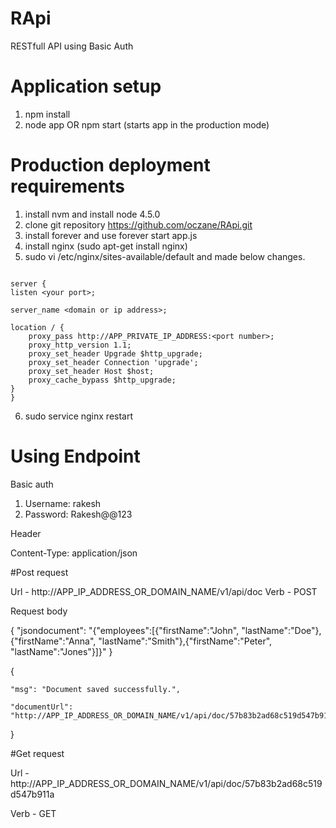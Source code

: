 # RApi
RESTfull API using Basic Auth

# Application setup

1. npm install
2. node app OR npm start (starts app in the production mode)

# Production deployment requirements

1. install nvm and install node 4.5.0
2. clone git repository https://github.com/oczane/RApi.git
3. install forever and use forever start app.js
4. install nginx (sudo apt-get install nginx)
5. sudo vi /etc/nginx/sites-available/default and made below changes.

```

server {
listen <your port>;

server_name <domain or ip address>;

location / {
    proxy_pass http://APP_PRIVATE_IP_ADDRESS:<port number>;
    proxy_http_version 1.1;
    proxy_set_header Upgrade $http_upgrade;
    proxy_set_header Connection 'upgrade';
    proxy_set_header Host $host;
    proxy_cache_bypass $http_upgrade;
}
}

```

6. sudo service nginx restart


# Using Endpoint

Basic auth

1. Username: rakesh
2. Password: Rakesh@@123


Header

Content-Type: application/json

#Post request

Url - http://APP_IP_ADDRESS_OR_DOMAIN_NAME/v1/api/doc
Verb - POST

Request body

{
  "jsondocument": "{\"employees\":[{\"firstName\":\"John\", \"lastName\":\"Doe\"},{\"firstName\":\"Anna\", \"lastName\":\"Smith\"},{\"firstName\":\"Peter\", \"lastName\":\"Jones\"}]}"
}

{

	"msg": "Document saved successfully.",

	"documentUrl": "http://APP_IP_ADDRESS_OR_DOMAIN_NAME/v1/api/doc/57b83b2ad68c519d547b911a"

}

#Get request

Url - http://APP_IP_ADDRESS_OR_DOMAIN_NAME/v1/api/doc/57b83b2ad68c519d547b911a

Verb - GET
